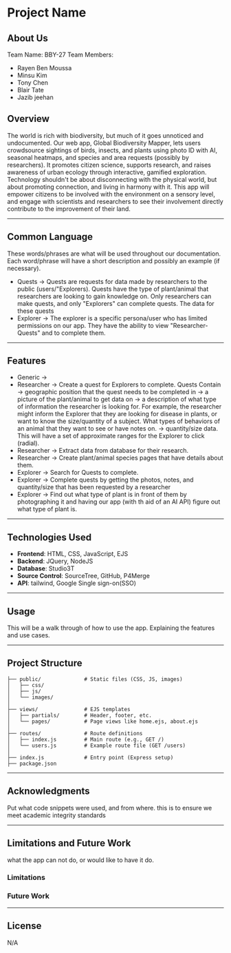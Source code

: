 # Project Name


## About Us
Team Name: BBY-27
Team Members: 
- Rayen Ben Moussa
- Minsu Kim
- Tony Chen
- Blair Tate 
- Jazib jeehan

## Overview

The world is rich with biodiversity, but much of it goes unnoticed and undocumented. Our web app, Global Biodiversity Mapper, lets users crowdsource sightings of birds, insects, and plants using photo ID with AI, seasonal heatmaps, and species and area requests (possibly by researchers). It promotes citizen science, supports research, and raises awareness of urban ecology through interactive, gamified exploration. Technology shouldn't be about disconnecting with the physical world, but about promoting connection, and living in harmony with it. This app will empower citizens to be involved with the environment on a sensory level, and engage with scientists and researchers to see their involvement directly contribute to the improvement of their land.

---

## Common Language

These words/phrases are what will be used throughout our documentation. Each word/phrase will have a short description and possibly an example (if necessary).

- Quests -> Quests are requests for data made by researchers to the public (users/"Explorers). Quests have the type of plant/animal that researchers are looking to gain knowledge on. Only researchers can make quests, and only "Explorers" can complete quests. The data for these quests 
- Explorer -> The explorer is a specific persona/user who has limited permissions on our app. They have the ability to view "Researcher-Quests" and to complete them.

---

## Features

- Generic -> 
- Researcher -> Create a quest for Explorers to complete.
            Quests Contain
                -> geographic position that the quest needs to be completed in
                -> a picture of the plant/animal to get data on
                -> a description of what type of information the researcher is looking for. For example, 
                the researcher might inform the Explorer that they are looking for disease in plants, or want
                to know the size/quantity of a subject. What types of behaviors of an animal that they want to
                see or have notes on. 
                -> quantity/size data. This will have a set of approximate ranges for the Explorer to click (radial).
- Researcher -> Extract data from database for their research.
- Researcher -> Create plant/animal species pages that have details about them.
- Explorer -> Search for Quests to complete.
- Explorer -> Complete quests by getting the photos, notes, and quantity/size that has been requested by a 
            researcher
- Explorer -> Find out what type of plant is in front of them by photographing it and having our app 
            (with th aid of an AI API) figure out what type of plant is.

---

## Technologies Used

- **Frontend**: HTML, CSS, JavaScript, EJS
- **Backend**: JQuery, NodeJS
- **Database**: Studio3T
- **Source Control**: SourceTree, GitHub, P4Merge
- **API**: tailwind, Google Single sign-on(SSO)

---

## Usage

This will be a walk through of how to use the app. 
Explaining the features and use cases.

---

## Project Structure


```
├── public/              # Static files (CSS, JS, images)
│   ├── css/
│   ├── js/
│   └── images/
│
├── views/               # EJS templates
│   ├── partials/        # Header, footer, etc.
│   └── pages/           # Page views like home.ejs, about.ejs
│
├── routes/              # Route definitions
│   ├── index.js         # Main route (e.g., GET /)
│   └── users.js         # Example route file (GET /users)
│
├── index.js             # Entry point (Express setup)
├── package.json
```

---

## Acknowledgments

Put what code snippets were used, and from where. this is to ensure we meet academic integrity standards

---

## Limitations and Future Work

what the app can not do, or would like to have it do.

### Limitations



### Future Work



---

## License


N/A